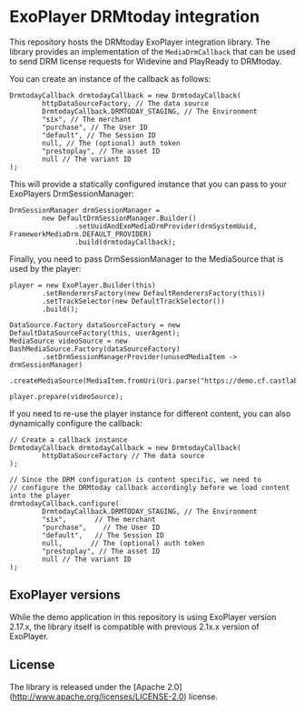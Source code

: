 # ExoPlayer DRMtoday integration

This repository hosts the DRMtoday ExoPlayer integration library. The library provides
an implementation of the `MediaDrmCallback` that can be used to send DRM license requests for
Widevine and PlayReady to DRMtoday.

You can create an instance of the callback as follows:

```
DrmtodayCallback drmtodayCallback = new DrmtodayCallback(
        httpDataSourceFactory, // The data source
        DrmtodayCallback.DRMTODAY_STAGING, // The Environment
        "six", // The merchant
        "purchase", // The User ID
        "default", // The Session ID
        null, // The (optional) auth token
        "prestoplay", // The asset ID
        null // The variant ID
);
```

This will provide a statically configured instance that you can pass to your ExoPlayers
DrmSessionManager:

```
DrmSessionManager drmSessionManager =
        new DefaultDrmSessionManager.Builder()
                .setUuidAndExoMediaDrmProvider(drmSystemUuid, FrameworkMediaDrm.DEFAULT_PROVIDER)
                .build(drmtodayCallback);
```

Finally, you need to pass DrmSessionManager to the MediaSource that is used by the player:

```
player = new ExoPlayer.Builder(this)
        .setRenderersFactory(new DefaultRenderersFactory(this))
        .setTrackSelector(new DefaultTrackSelector())
        .build();

DataSource.Factory dataSourceFactory = new DefaultDataSourceFactory(this, userAgent);
MediaSource videoSource = new DashMediaSource.Factory(dataSourceFactory)
        .setDrmSessionManagerProvider(unusedMediaItem -> drmSessionManager)
        .createMediaSource(MediaItem.fromUri(Uri.parse("https://demo.cf.castlabs.com/media/prestodrm/Manifest.mpd")));

player.prepare(videoSource);
```

If you need to re-use the player instance for different content, you can also dynamically
configure the callback:

```
// Create a callback instance
DrmtodayCallback drmtodayCallback = new DrmtodayCallback(
        httpDataSourceFactory // The data source
);

// Since the DRM configuration is content specific, we need to
// configure the DRMtoday callback accordingly before we load content into the player
drmtodayCallback.configure(
        DrmtodayCallback.DRMTODAY_STAGING, // The Environment
        "six",       // The merchant
        "purchase",    // The User ID
        "default",   // The Session ID
        null,       // The (optional) auth token
        "prestoplay", // The asset ID
        null // The variant ID
);
```


## ExoPlayer versions

While the demo application in this repository is using ExoPlayer version 2.17.x, the
library itself is compatible with previous 2.1x.x version of ExoPlayer.


## License

The library is released under the [Apache 2.0] (http://www.apache.org/licenses/LICENSE-2.0) license.
